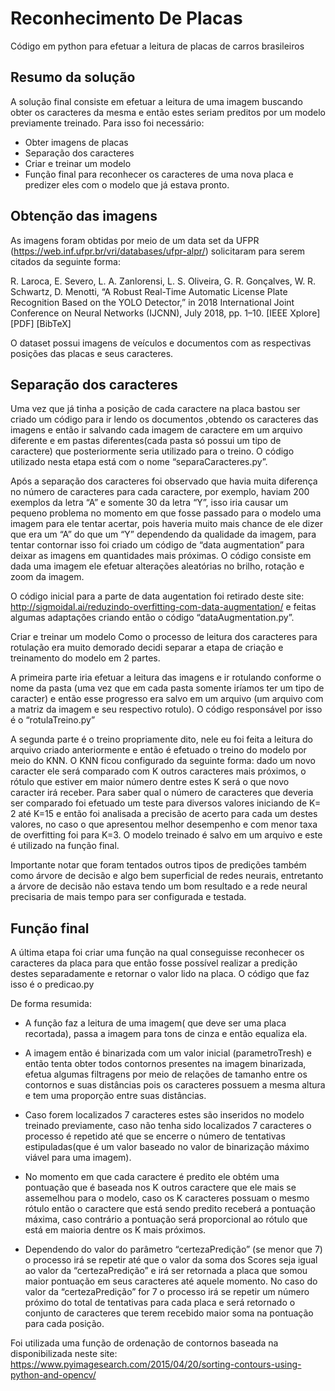 # Reconhecimento De Placas
Código em python para efetuar a leitura de placas de carros brasileiros


## Resumo da solução

A solução final consiste em efetuar a leitura de uma imagem buscando obter os caracteres da mesma e então estes seriam preditos por um modelo previamente treinado. Para isso foi necessário:

-	Obter imagens de placas
-	Separação dos caracteres
-	Criar e treinar um modelo
-	Função final para reconhecer os caracteres de uma nova placa e predizer eles com o modelo que já estava pronto. 


## Obtenção das imagens

As imagens foram obtidas por meio de um data set da UFPR (https://web.inf.ufpr.br/vri/databases/ufpr-alpr/) solicitaram para serem citados da seguinte forma: 

R. Laroca, E. Severo, L. A. Zanlorensi, L. S. Oliveira, G. R. Gonçalves, W. R. Schwartz, D. Menotti, “A Robust Real-Time Automatic License Plate Recognition Based on the YOLO Detector,” in 2018 International Joint Conference on Neural Networks (IJCNN), July 2018, pp. 1–10. [IEEE Xplore] [PDF] [BibTeX]

O dataset possui imagens de veículos e documentos com as respectivas posições das placas e seus caracteres.

## Separação dos caracteres

 Uma vez que já tinha a posição de cada caractere na placa bastou ser criado um código para ir lendo os documentos ,obtendo os caracteres das imagens e então ir salvando cada imagem de caractere em um arquivo diferente e em pastas diferentes(cada pasta só possui um tipo de caractere) que posteriormente seria utilizado para o treino. O código utilizado nesta etapa está com o nome “separaCaracteres.py”.

Após a separação dos caracteres foi observado que havia muita diferença no número de caracteres para cada caractere, por exemplo, haviam 200 exemplos da letra “A” e somente 30 da letra “Y”, isso iria causar um pequeno problema no momento em que fosse passado para o modelo uma imagem para ele tentar acertar, pois haveria muito mais chance de ele dizer que era um “A” do que um “Y” dependendo da qualidade da imagem, para tentar contornar isso foi criado um código de “data augmentation” para deixar as imagens em quantidades mais próximas. O código consiste em dada uma imagem ele efetuar alterações aleatórias no brilho, rotação e zoom da imagem. 

O código inicial para a parte de data augentation foi retirado deste site: http://sigmoidal.ai/reduzindo-overfitting-com-data-augmentation/ e feitas algumas adaptações criando então o código “dataAugmentation.py”.

Criar e treinar um modelo
Como o processo de leitura dos caracteres para rotulação era muito demorado decidi separar a etapa de criação e treinamento do modelo em 2 partes. 

A primeira parte iria efetuar a leitura das imagens e ir rotulando conforme o nome da pasta (uma vez que em cada pasta somente iríamos ter um tipo de caracter) e então esse progresso era salvo em um arquivo  (um arquivo com a matriz da imagem e seu respectivo rotulo). O código responsável por isso é o “rotulaTreino.py”

A segunda parte é o treino propriamente dito, nele eu foi feita a leitura do arquivo criado anteriormente e então é efetuado o treino do modelo por meio do KNN. O KNN ficou configurado da seguinte forma: dado um novo caracter ele será comparado com K outros caracteres mais próximos, o rótulo que estiver em maior número dentre estes K será o que novo caracter irá receber. Para saber qual o número de caracteres que deveria ser comparado foi efetuado um teste para diversos valores iniciando de K= 2  até K=15 e então foi analisada a precisão de acerto para cada um destes valores, no caso o que apresentou melhor desempenho e com menor taxa de overfitting foi para K=3. O modelo treinado é salvo em um arquivo e este é utilizado na função final.

Importante notar que foram tentados outros tipos de predições também como árvore de decisão e algo bem superficial de redes neurais, entretanto a árvore de decisão não estava tendo um bom resultado e a rede neural precisaria de mais tempo para ser configurada e testada.

## Função final

A última etapa foi criar uma função na qual conseguisse reconhecer os caracteres da placa para que então fosse possível realizar a predição destes separadamente e retornar o valor lido na placa. O código que faz isso é o predicao.py

De forma resumida:
-	A função faz a leitura de uma imagem( que deve ser uma placa recortada), passa a imagem para tons de cinza e então equaliza ela. 

-	A imagem então é binarizada com um valor inicial (parametroTresh) e então tenta obter todos contornos presentes na imagem binarizada, efetua algumas filtragens por meio de relações de tamanho entre os contornos e suas distâncias pois os caracteres possuem a mesma altura e tem uma proporção entre suas distâncias.

-	Caso forem localizados 7 caracteres estes são inseridos no modelo treinado previamente, caso não tenha sido localizados 7 caracteres o processo é repetido até que se encerre o número de tentativas estipuladas(que é um valor baseado no valor de binarização máximo viável para uma imagem). 

-	No momento em que cada caractere é predito ele obtém uma pontuação que é baseada nos K outros caractere que ele mais se assemelhou para o modelo, caso os K caracteres possuam o mesmo rótulo então o caractere que está sendo predito receberá a pontuação máxima, caso contrário a pontuação será proporcional ao rótulo que está em maioria dentre os K mais próximos.

-	Dependendo do valor do parâmetro “certezaPredição” (se menor que 7) o processo irá se repetir até que o valor da soma dos Scores seja igual ao valor da “certezaPredição” e irá ser retornada a placa que somou maior pontuação em seus caracteres até aquele momento. No caso do valor da “certezaPredição” for 7 o processo irá se repetir um número próximo do total de tentativas para cada placa e será retornado o conjunto de caracteres que terem recebido maior soma na pontuação para cada posição.


Foi utilizada uma função de ordenação de contornos baseada na disponibilizada neste site: https://www.pyimagesearch.com/2015/04/20/sorting-contours-using-python-and-opencv/

